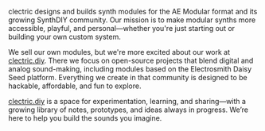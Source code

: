 clectric designs and builds synth modules for the AE Modular format and its growing SynthDIY community. Our mission is to make modular synths more accessible, playful, and personal—whether you're just starting out or building your own custom system.

We sell our own modules, but we're more excited about our work at [clectric.diy](https://clectric.diy). There we focus on open-source projects that blend digital and analog sound-making, including modules based on the Electrosmith Daisy Seed platform. Everything we create in that community is designed to be hackable, affordable, and fun to explore.

[clectric.diy](https://clectric.diy) is a space for experimentation, learning, and sharing—with a growing library of notes, prototypes, and ideas always in progress. We’re here to help you build the sounds you imagine.
